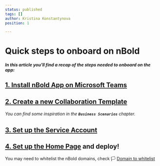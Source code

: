 ```yaml
---
status: published
tags: []
author: Kristina Konstantynova
position: 1

---
```

# Quick steps to onboard on nBold

##### In this article you'll find a recap of the steps needed to onboard on the app:

## [1. Install nBold App on Microsoft Teams](https://docs.nbold.co/quickstart/install-the-app.html)

## [2. Create a new Collaboration Template](https://docs.nbold.co/collaboration-templates/create-a-new-collaboration-template.html)

###### You can find some inspiration in the **`Business Scenarios`** chapter.

## [3. Set up the Service Account](https://docs.nbold.co/quickstart/set-up-the-service-account.html)

## [4. Set up the Home Page](https://docs.nbold.co/quickstart/set-up-the-home-page.html) and deploy!

You may need to whitelist the nBold domains, check 🏳 [Domain to whitelist](https://docs.nbold.co/trust-center/domainswhitelist.html)
